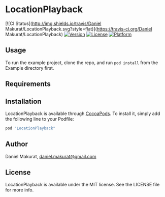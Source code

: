 # LocationPlayback

[![CI Status](http://img.shields.io/travis/Daniel Makurat/LocationPlayback.svg?style=flat)](https://travis-ci.org/Daniel Makurat/LocationPlayback)
[![Version](https://img.shields.io/cocoapods/v/LocationPlayback.svg?style=flat)](http://cocoapods.org/pods/LocationPlayback)
[![License](https://img.shields.io/cocoapods/l/LocationPlayback.svg?style=flat)](http://cocoapods.org/pods/LocationPlayback)
[![Platform](https://img.shields.io/cocoapods/p/LocationPlayback.svg?style=flat)](http://cocoapods.org/pods/LocationPlayback)

## Usage

To run the example project, clone the repo, and run `pod install` from the Example directory first.

## Requirements

## Installation

LocationPlayback is available through [CocoaPods](http://cocoapods.org). To install
it, simply add the following line to your Podfile:

```ruby
pod "LocationPlayback"
```

## Author

Daniel Makurat, daniel.makurat@gmail.com

## License

LocationPlayback is available under the MIT license. See the LICENSE file for more info.
